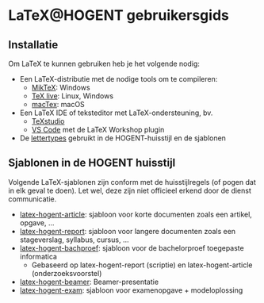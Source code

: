 # LaTeX@HOGENT gebruikersgids

## Installatie

Om LaTeX te kunnen gebruiken heb je het volgende nodig:

- Een LaTeX-distributie met de nodige tools om te compileren:
    - [MikTeX](installatie-miktex.md): Windows
    - [TeX live](installatie-texlive.md): Linux, Windows
    - [macTex](installatie-mactex.md): macOS
- Een LaTeX IDE of teksteditor met LaTeX-ondersteuning, bv.
    - [TeXstudio](installatie-texstudio.md)
    - [VS Code](installatie-vscode.md) met de LaTeX Workshop plugin
- De [lettertypes](lettertypes.md) gebruikt in de HOGENT-huisstijl en de sjablonen

## Sjablonen in de HOGENT huisstijl

Volgende LaTeX-sjablonen zijn conform met de huisstijlregels (of pogen dat in elk geval te doen). Let wel, deze zijn niet officieel erkend door de dienst communicatie.

- [latex-hogent-article](https://github.com/HoGentTIN/latex-hogent-article): sjabloon voor korte documenten zoals een artikel, opgave, ...
- [latex-hogent-report](https://github.com/HoGentTIN/latex-hogent-report): sjabloon voor langere documenten zoals een stageverslag, syllabus, cursus, ...
- [latex-hogent-bachproef](https://github.com/HoGentTIN/latex-hogent-bachproef): sjabloon voor de bachelorproef toegepaste informatica
    - Gebaseerd op latex-hogent-report (scriptie) en latex-hogent-article (onderzoeksvoorstel)
- [latex-hogent-beamer](https://github.com/HoGentTIN/latex-hogent-beamer): Beamer-presentatie
- [latex-hogent-exam](https://github.com/HoGentTIN/latex-hogent-exam): sjabloon voor examenopgave + modeloplossing
